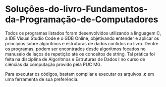 # Soluções-do-livro-Fundamentos-da-Programação-de-Computadores

Todos os programas listados foram desenvolvidos utilizando a linguagem C, a IDE Visual Studio Code e o GDB Online, objetivando entender e aplicar os princípios sobre algoritmos e estruturas de dados contidos no livro. Dentre os programas, podem ser encontrados desde algoritmos focados no manuseio de laços de repetição até os conceitos de string. Tal prática foi feita na disciplina de Algoritmos e Estruturas de Dados I no curso de ciências da computação provido pela PUC MG.

Para executar os códigos, bastam compilar e executar os arquivos **.c** em uma ferramenta de sua preferência.

